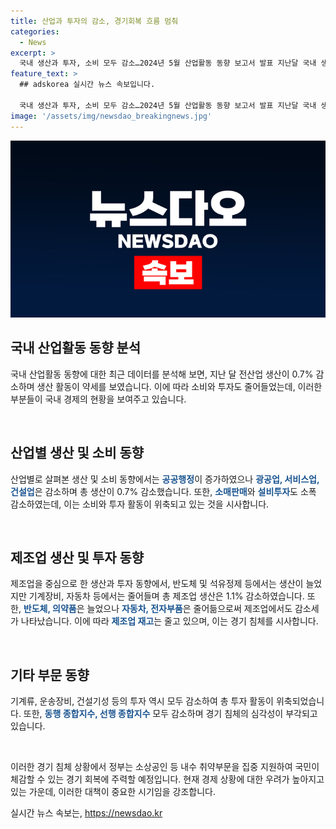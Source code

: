 ```yaml
---
title: 산업과 투자의 감소, 경기회복 흐름 멈춰
categories:
  - News
excerpt: >
  국내 생산과 투자, 소비 모두 감소…2024년 5월 산업활동 동향 보고서 발표 지난달 국내 생산과 투자, 소비가 전월 대비 감소했습니다. 반도체 생산은 소폭 증가했지만 자동차와 기계장비 생산의 감소가 영향을 미쳤습니다. 특히 소매판매와 설비투자도 소폭 감소했는데, 이는 운송장비와 기계류 도입 지연 등의 영향으로 전월 대비 위축된 결과입니다. 이러한 경제지표 변화는 경기 회복에 대한 우려를 증폭시키고 있습니다.
feature_text: >
  ## adskorea 실시간 뉴스 속보입니다.

  국내 생산과 투자, 소비 모두 감소…2024년 5월 산업활동 동향 보고서 발표 지난달 국내 생산과 투자, 소비가 전월 대비 감소했습니다. 반도체 생산은 소폭 증가했지만 자동차와 기계장비 생산의 감소가 영향을 미쳤습니다. 특히 소매판매와 설비투자도 소폭 감소했는데, 이는 운송장비와 기계류 도입 지연 등의 영향으로 전월 대비 위축된 결과입니다. 이러한 경제지표 변화는 경기 회복에 대한 우려를 증폭시키고 있습니다.
image: '/assets/img/newsdao_breakingnews.jpg'
---
```


<p><img src="/assets/img/newsdao_breakingnews.jpg" alt="adskorea 속보" /></p>

<h2 data-ke-size="size26">국내 산업활동 동향 분석</h2>

<p>국내 산업활동 동향에 대한 최근 데이터를 분석해 보면, 지난 달 전산업 생산이 0.7% 감소하며 생산 활동이 약세를 보였습니다. 이에 따라 소비와 투자도 줄어들었는데, 이러한 부분들이 국내 경제의 현황을 보여주고 있습니다.</p>

<p data-ke-size="size16">&nbsp;</p>

<h2 data-ke-size="size24">산업별 생산 및 소비 동향</h2>

<p>산업별로 살펴본 생산 및 소비 동향에서는 <b><span style="color: #1a5490;">공공행정</span></b>이 증가하였으나 <b><span style="color: #1a5490;">광공업, 서비스업, 건설업</span></b>은 감소하며 총 생산이 0.7% 감소했습니다. 또한, <b><span style="color: #1a5490;">소매판매</span></b>와 <b><span style="color: #1a5490;">설비투자</span></b>도 소폭 감소하였는데, 이는 소비와 투자 활동이 위축되고 있는 것을 시사합니다.</p>

<p data-ke-size="size16">&nbsp;</p>

<h2 data-ke-size="size24">제조업 생산 및 투자 동향</h2>

<p>제조업을 중심으로 한 생산과 투자 동향에서, 반도체 및 석유정제 등에서는 생산이 늘었지만 기계장비, 자동차 등에서는 줄어들며 총 제조업 생산은 1.1% 감소하였습니다. 또한, <b><span style="color: #1a5490;">반도체, 의약품</span></b>은 늘었으나 <b><span style="color: #1a5490;">자동차, 전자부품</span></b>은 줄어듦으로써 제조업에서도 감소세가 나타났습니다. 이에 따라 <b><span style="color: #1a5490;">제조업 재고</span></b>는 줄고 있으며, 이는 경기 침체를 시사합니다.</p>

<p data-ke-size="size16">&nbsp;</p>

<h2 data-ke-size="size24">기타 부문 동향</h2>

<p>기계류, 운송장비, 건설기성 등의 투자 역시 모두 감소하여 총 투자 활동이 위축되었습니다. 또한, <b><span style="color: #1a5490;">동행 종합지수, 선행 종합지수</span></b> 모두 감소하며 경기 침체의 심각성이 부각되고 있습니다.</p>

<p data-ke-size="size16">&nbsp;</p>

<p>이러한 경기 침체 상황에서 정부는 소상공인 등 내수 취약부문을 집중 지원하여 국민이 체감할 수 있는 경기 회복에 주력할 예정입니다. 현재 경제 상황에 대한 우려가 높아지고 있는 가운데, 이러한 대책이 중요한 시기임을 강조합니다.</p>
실시간 뉴스 속보는, <a href="https://newsdao.kr" rel="dofollow">https://newsdao.kr</a>


